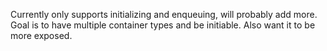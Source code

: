 Currently only supports initializing and enqueuing, will probably add more. Goal is to have multiple container types and be initiable. Also want it to be more exposed.
